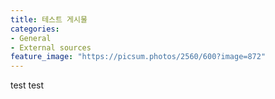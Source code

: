 ```yaml
---
title: 테스트 게시물
categories:
- General
- External sources
feature_image: "https://picsum.photos/2560/600?image=872"
---
```

test test
